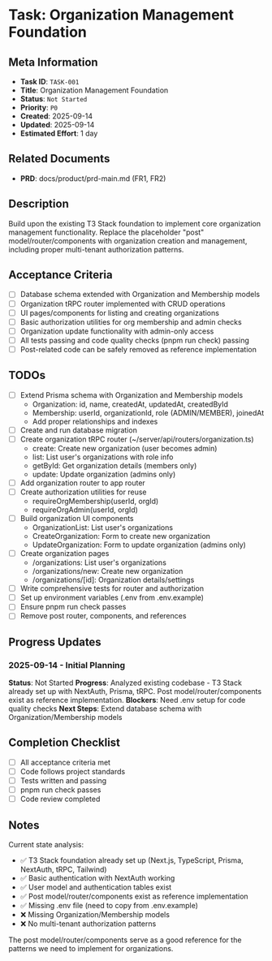 # Task: Organization Management Foundation

## Meta Information

- **Task ID**: `TASK-001`
- **Title**: Organization Management Foundation
- **Status**: `Not Started`
- **Priority**: `P0`
- **Created**: 2025-09-14
- **Updated**: 2025-09-14
- **Estimated Effort**: 1 day

## Related Documents

- **PRD**: docs/product/prd-main.md (FR1, FR2)

## Description

Build upon the existing T3 Stack foundation to implement core organization management functionality. Replace the placeholder "post" model/router/components with organization creation and management, including proper multi-tenant authorization patterns.

## Acceptance Criteria

- [ ] Database schema extended with Organization and Membership models
- [ ] Organization tRPC router implemented with CRUD operations
- [ ] UI pages/components for listing and creating organizations
- [ ] Basic authorization utilities for org membership and admin checks
- [ ] Organization update functionality with admin-only access
- [ ] All tests passing and code quality checks (pnpm run check) passing
- [ ] Post-related code can be safely removed as reference implementation

## TODOs

- [ ] Extend Prisma schema with Organization and Membership models
  - Organization: id, name, createdAt, updatedAt, createdById
  - Membership: userId, organizationId, role (ADMIN/MEMBER), joinedAt
  - Add proper relationships and indexes
- [ ] Create and run database migration
- [ ] Create organization tRPC router (~/server/api/routers/organization.ts)
  - create: Create new organization (user becomes admin)
  - list: List user's organizations with role info
  - getById: Get organization details (members only)
  - update: Update organization (admins only)
- [ ] Add organization router to app router
- [ ] Create authorization utilities for reuse
  - requireOrgMembership(userId, orgId)
  - requireOrgAdmin(userId, orgId)
- [ ] Build organization UI components
  - OrganizationList: List user's organizations
  - CreateOrganization: Form to create new organization
  - UpdateOrganization: Form to update organization (admins only)
- [ ] Create organization pages
  - /organizations: List user's organizations
  - /organizations/new: Create new organization
  - /organizations/[id]: Organization details/settings
- [ ] Write comprehensive tests for router and authorization
- [ ] Set up environment variables (.env from .env.example)
- [ ] Ensure pnpm run check passes
- [ ] Remove post router, components, and references

## Progress Updates

### 2025-09-14 - Initial Planning

**Status**: Not Started
**Progress**: Analyzed existing codebase - T3 Stack already set up with NextAuth, Prisma, tRPC. Post model/router/components exist as reference implementation.
**Blockers**: Need .env setup for code quality checks
**Next Steps**: Extend database schema with Organization/Membership models

## Completion Checklist

- [ ] All acceptance criteria met
- [ ] Code follows project standards
- [ ] Tests written and passing
- [ ] pnpm run check passes
- [ ] Code review completed

## Notes

Current state analysis:

- ✅ T3 Stack foundation already set up (Next.js, TypeScript, Prisma, NextAuth, tRPC, Tailwind)
- ✅ Basic authentication with NextAuth working
- ✅ User model and authentication tables exist
- ✅ Post model/router/components exist as reference implementation
- ✅ Missing .env file (need to copy from .env.example)
- ❌ Missing Organization/Membership models
- ❌ No multi-tenant authorization patterns

The post model/router/components serve as a good reference for the patterns we need to implement for organizations.

